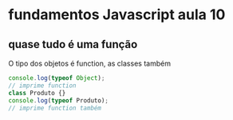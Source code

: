 # fundamentos Javascript aula 10
## quase tudo é uma função

O tipo dos objetos é function, as classes também

```javascript
console.log(typeof Object);
// imprime function
class Produto {}
console.log(typeof Produto);
// imprime function também
```
